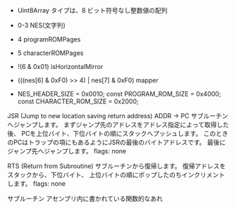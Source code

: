 - Uint8Array タイプは、8 ビット符号なし整数値の配列

- 0-3 NES(文字列)
- 4 programROMPages
- 5 characterROMPages
- !(6 & 0x01) isHorizontalMirror
- (((nes[6] & 0xF0) >> 4) | nes[7] & 0xF0) mapper

- NES_HEADER_SIZE = 0x0010;
const PROGRAM_ROM_SIZE = 0x4000;
const CHARACTER_ROM_SIZE = 0x2000;


JSR (Jump to new location saving return address)
  ADDR -> PC
  サブルーチンへジャンプします。
  まずジャンプ先のアドレスをアドレス指定によって取得した後、 PCを上位バイト、下位バイトの順にスタックへプッシュします。 このときのPCはトラップの項にもあるようにJSRの最後のバイトアドレスです。 最後にジャンプ先へジャンプします。
  flags: none

RTS (Return from Subroutine)
  サブルーチンから復帰します。
  復帰アドレスをスタックから、下位バイト、 上位バイトの順にポップしたのちインクリメントします。
  flags: none


サブルーチン
  アセンブリ内に書かれている関数的なあれ